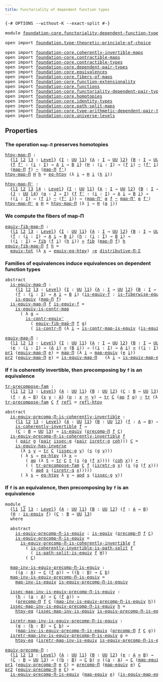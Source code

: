 ```yaml
---
title: Functoriality of dependent function types
---
```


<pre class="Agda"><a id="67" class="Symbol">{-#</a> <a id="71" class="Keyword">OPTIONS</a> <a id="79" class="Pragma">--without-K</a> <a id="91" class="Pragma">--exact-split</a> <a id="105" class="Symbol">#-}</a>

<a id="110" class="Keyword">module</a> <a id="117" href="foundation-core.functoriality-dependent-function-types.html" class="Module">foundation-core.functoriality-dependent-function-types</a> <a id="172" class="Keyword">where</a>

<a id="179" class="Keyword">open</a> <a id="184" class="Keyword">import</a> <a id="191" href="foundation.type-theoretic-principle-of-choice.html" class="Module">foundation.type-theoretic-principle-of-choice</a>

<a id="238" class="Keyword">open</a> <a id="243" class="Keyword">import</a> <a id="250" href="foundation-core.coherently-invertible-maps.html" class="Module">foundation-core.coherently-invertible-maps</a>
<a id="293" class="Keyword">open</a> <a id="298" class="Keyword">import</a> <a id="305" href="foundation-core.contractible-maps.html" class="Module">foundation-core.contractible-maps</a>
<a id="339" class="Keyword">open</a> <a id="344" class="Keyword">import</a> <a id="351" href="foundation-core.contractible-types.html" class="Module">foundation-core.contractible-types</a>
<a id="386" class="Keyword">open</a> <a id="391" class="Keyword">import</a> <a id="398" href="foundation-core.dependent-pair-types.html" class="Module">foundation-core.dependent-pair-types</a>
<a id="435" class="Keyword">open</a> <a id="440" class="Keyword">import</a> <a id="447" href="foundation-core.equivalences.html" class="Module">foundation-core.equivalences</a>
<a id="476" class="Keyword">open</a> <a id="481" class="Keyword">import</a> <a id="488" href="foundation-core.fibers-of-maps.html" class="Module">foundation-core.fibers-of-maps</a>
<a id="519" class="Keyword">open</a> <a id="524" class="Keyword">import</a> <a id="531" href="foundation-core.function-extensionality.html" class="Module">foundation-core.function-extensionality</a>
<a id="571" class="Keyword">open</a> <a id="576" class="Keyword">import</a> <a id="583" href="foundation-core.functions.html" class="Module">foundation-core.functions</a>
<a id="609" class="Keyword">open</a> <a id="614" class="Keyword">import</a> <a id="621" href="foundation-core.functoriality-dependent-pair-types.html" class="Module">foundation-core.functoriality-dependent-pair-types</a>
<a id="672" class="Keyword">open</a> <a id="677" class="Keyword">import</a> <a id="684" href="foundation-core.homotopies.html" class="Module">foundation-core.homotopies</a>
<a id="711" class="Keyword">open</a> <a id="716" class="Keyword">import</a> <a id="723" href="foundation-core.identity-types.html" class="Module">foundation-core.identity-types</a>
<a id="754" class="Keyword">open</a> <a id="759" class="Keyword">import</a> <a id="766" href="foundation-core.path-split-maps.html" class="Module">foundation-core.path-split-maps</a>
<a id="798" class="Keyword">open</a> <a id="803" class="Keyword">import</a> <a id="810" href="foundation-core.type-arithmetic-dependent-pair-types.html" class="Module">foundation-core.type-arithmetic-dependent-pair-types</a>
<a id="863" class="Keyword">open</a> <a id="868" class="Keyword">import</a> <a id="875" href="foundation-core.universe-levels.html" class="Module">foundation-core.universe-levels</a>
</pre>
## Properties

### The operation `map-Π` preserves homotopies

<pre class="Agda"><a id="htpy-map-Π"></a><a id="983" href="foundation-core.functoriality-dependent-function-types.html#983" class="Function">htpy-map-Π</a> <a id="994" class="Symbol">:</a>
  <a id="998" class="Symbol">{</a><a id="999" href="foundation-core.functoriality-dependent-function-types.html#999" class="Bound">l1</a> <a id="1002" href="foundation-core.functoriality-dependent-function-types.html#1002" class="Bound">l2</a> <a id="1005" href="foundation-core.functoriality-dependent-function-types.html#1005" class="Bound">l3</a> <a id="1008" class="Symbol">:</a> <a id="1010" href="Agda.Primitive.html#597" class="Postulate">Level</a><a id="1015" class="Symbol">}</a> <a id="1017" class="Symbol">{</a><a id="1018" href="foundation-core.functoriality-dependent-function-types.html#1018" class="Bound">I</a> <a id="1020" class="Symbol">:</a> <a id="1022" href="foundation-core.universe-levels.html#235" class="Primitive">UU</a> <a id="1025" href="foundation-core.functoriality-dependent-function-types.html#999" class="Bound">l1</a><a id="1027" class="Symbol">}</a> <a id="1029" class="Symbol">{</a><a id="1030" href="foundation-core.functoriality-dependent-function-types.html#1030" class="Bound">A</a> <a id="1032" class="Symbol">:</a> <a id="1034" href="foundation-core.functoriality-dependent-function-types.html#1018" class="Bound">I</a> <a id="1036" class="Symbol">→</a> <a id="1038" href="foundation-core.universe-levels.html#235" class="Primitive">UU</a> <a id="1041" href="foundation-core.functoriality-dependent-function-types.html#1002" class="Bound">l2</a><a id="1043" class="Symbol">}</a> <a id="1045" class="Symbol">{</a><a id="1046" href="foundation-core.functoriality-dependent-function-types.html#1046" class="Bound">B</a> <a id="1048" class="Symbol">:</a> <a id="1050" href="foundation-core.functoriality-dependent-function-types.html#1018" class="Bound">I</a> <a id="1052" class="Symbol">→</a> <a id="1054" href="foundation-core.universe-levels.html#235" class="Primitive">UU</a> <a id="1057" href="foundation-core.functoriality-dependent-function-types.html#1005" class="Bound">l3</a><a id="1059" class="Symbol">}</a>
  <a id="1063" class="Symbol">{</a><a id="1064" href="foundation-core.functoriality-dependent-function-types.html#1064" class="Bound">f</a> <a id="1066" href="foundation-core.functoriality-dependent-function-types.html#1066" class="Bound">f&#39;</a> <a id="1069" class="Symbol">:</a> <a id="1071" class="Symbol">(</a><a id="1072" href="foundation-core.functoriality-dependent-function-types.html#1072" class="Bound">i</a> <a id="1074" class="Symbol">:</a> <a id="1076" href="foundation-core.functoriality-dependent-function-types.html#1018" class="Bound">I</a><a id="1077" class="Symbol">)</a> <a id="1079" class="Symbol">→</a> <a id="1081" href="foundation-core.functoriality-dependent-function-types.html#1030" class="Bound">A</a> <a id="1083" href="foundation-core.functoriality-dependent-function-types.html#1072" class="Bound">i</a> <a id="1085" class="Symbol">→</a> <a id="1087" href="foundation-core.functoriality-dependent-function-types.html#1046" class="Bound">B</a> <a id="1089" href="foundation-core.functoriality-dependent-function-types.html#1072" class="Bound">i</a><a id="1090" class="Symbol">}</a> <a id="1092" class="Symbol">(</a><a id="1093" href="foundation-core.functoriality-dependent-function-types.html#1093" class="Bound">H</a> <a id="1095" class="Symbol">:</a> <a id="1097" class="Symbol">(</a><a id="1098" href="foundation-core.functoriality-dependent-function-types.html#1098" class="Bound">i</a> <a id="1100" class="Symbol">:</a> <a id="1102" href="foundation-core.functoriality-dependent-function-types.html#1018" class="Bound">I</a><a id="1103" class="Symbol">)</a> <a id="1105" class="Symbol">→</a> <a id="1107" class="Symbol">(</a><a id="1108" href="foundation-core.functoriality-dependent-function-types.html#1064" class="Bound">f</a> <a id="1110" href="foundation-core.functoriality-dependent-function-types.html#1098" class="Bound">i</a><a id="1111" class="Symbol">)</a> <a id="1113" href="foundation-core.homotopies.html#627" class="Function Operator">~</a> <a id="1115" class="Symbol">(</a><a id="1116" href="foundation-core.functoriality-dependent-function-types.html#1066" class="Bound">f&#39;</a> <a id="1119" href="foundation-core.functoriality-dependent-function-types.html#1098" class="Bound">i</a><a id="1120" class="Symbol">))</a> <a id="1123" class="Symbol">→</a>
  <a id="1127" class="Symbol">(</a><a id="1128" href="foundation-core.functions.html#1243" class="Function">map-Π</a> <a id="1134" href="foundation-core.functoriality-dependent-function-types.html#1064" class="Bound">f</a><a id="1135" class="Symbol">)</a> <a id="1137" href="foundation-core.homotopies.html#627" class="Function Operator">~</a> <a id="1139" class="Symbol">(</a><a id="1140" href="foundation-core.functions.html#1243" class="Function">map-Π</a> <a id="1146" href="foundation-core.functoriality-dependent-function-types.html#1066" class="Bound">f&#39;</a><a id="1148" class="Symbol">)</a>
<a id="1150" href="foundation-core.functoriality-dependent-function-types.html#983" class="Function">htpy-map-Π</a> <a id="1161" href="foundation-core.functoriality-dependent-function-types.html#1161" class="Bound">H</a> <a id="1163" href="foundation-core.functoriality-dependent-function-types.html#1163" class="Bound">h</a> <a id="1165" class="Symbol">=</a> <a id="1167" href="foundation-core.function-extensionality.html#1463" class="Function">eq-htpy</a> <a id="1175" class="Symbol">(λ</a> <a id="1178" href="foundation-core.functoriality-dependent-function-types.html#1178" class="Bound">i</a> <a id="1180" class="Symbol">→</a> <a id="1182" href="foundation-core.functoriality-dependent-function-types.html#1161" class="Bound">H</a> <a id="1184" href="foundation-core.functoriality-dependent-function-types.html#1178" class="Bound">i</a> <a id="1186" class="Symbol">(</a><a id="1187" href="foundation-core.functoriality-dependent-function-types.html#1163" class="Bound">h</a> <a id="1189" href="foundation-core.functoriality-dependent-function-types.html#1178" class="Bound">i</a><a id="1190" class="Symbol">))</a>

<a id="htpy-map-Π&#39;"></a><a id="1194" href="foundation-core.functoriality-dependent-function-types.html#1194" class="Function">htpy-map-Π&#39;</a> <a id="1206" class="Symbol">:</a>
  <a id="1210" class="Symbol">{</a><a id="1211" href="foundation-core.functoriality-dependent-function-types.html#1211" class="Bound">l1</a> <a id="1214" href="foundation-core.functoriality-dependent-function-types.html#1214" class="Bound">l2</a> <a id="1217" href="foundation-core.functoriality-dependent-function-types.html#1217" class="Bound">l3</a> <a id="1220" href="foundation-core.functoriality-dependent-function-types.html#1220" class="Bound">l4</a> <a id="1223" class="Symbol">:</a> <a id="1225" href="Agda.Primitive.html#597" class="Postulate">Level</a><a id="1230" class="Symbol">}</a> <a id="1232" class="Symbol">{</a><a id="1233" href="foundation-core.functoriality-dependent-function-types.html#1233" class="Bound">I</a> <a id="1235" class="Symbol">:</a> <a id="1237" href="foundation-core.universe-levels.html#235" class="Primitive">UU</a> <a id="1240" href="foundation-core.functoriality-dependent-function-types.html#1211" class="Bound">l1</a><a id="1242" class="Symbol">}</a> <a id="1244" class="Symbol">{</a><a id="1245" href="foundation-core.functoriality-dependent-function-types.html#1245" class="Bound">A</a> <a id="1247" class="Symbol">:</a> <a id="1249" href="foundation-core.functoriality-dependent-function-types.html#1233" class="Bound">I</a> <a id="1251" class="Symbol">→</a> <a id="1253" href="foundation-core.universe-levels.html#235" class="Primitive">UU</a> <a id="1256" href="foundation-core.functoriality-dependent-function-types.html#1214" class="Bound">l2</a><a id="1258" class="Symbol">}</a> <a id="1260" class="Symbol">{</a><a id="1261" href="foundation-core.functoriality-dependent-function-types.html#1261" class="Bound">B</a> <a id="1263" class="Symbol">:</a> <a id="1265" href="foundation-core.functoriality-dependent-function-types.html#1233" class="Bound">I</a> <a id="1267" class="Symbol">→</a> <a id="1269" href="foundation-core.universe-levels.html#235" class="Primitive">UU</a> <a id="1272" href="foundation-core.functoriality-dependent-function-types.html#1217" class="Bound">l3</a><a id="1274" class="Symbol">}</a>
  <a id="1278" class="Symbol">{</a><a id="1279" href="foundation-core.functoriality-dependent-function-types.html#1279" class="Bound">J</a> <a id="1281" class="Symbol">:</a> <a id="1283" href="foundation-core.universe-levels.html#235" class="Primitive">UU</a> <a id="1286" href="foundation-core.functoriality-dependent-function-types.html#1220" class="Bound">l4</a><a id="1288" class="Symbol">}</a> <a id="1290" class="Symbol">(</a><a id="1291" href="foundation-core.functoriality-dependent-function-types.html#1291" class="Bound">α</a> <a id="1293" class="Symbol">:</a> <a id="1295" href="foundation-core.functoriality-dependent-function-types.html#1279" class="Bound">J</a> <a id="1297" class="Symbol">→</a> <a id="1299" href="foundation-core.functoriality-dependent-function-types.html#1233" class="Bound">I</a><a id="1300" class="Symbol">)</a> <a id="1302" class="Symbol">{</a><a id="1303" href="foundation-core.functoriality-dependent-function-types.html#1303" class="Bound">f</a> <a id="1305" href="foundation-core.functoriality-dependent-function-types.html#1305" class="Bound">f&#39;</a> <a id="1308" class="Symbol">:</a> <a id="1310" class="Symbol">(</a><a id="1311" href="foundation-core.functoriality-dependent-function-types.html#1311" class="Bound">i</a> <a id="1313" class="Symbol">:</a> <a id="1315" href="foundation-core.functoriality-dependent-function-types.html#1233" class="Bound">I</a><a id="1316" class="Symbol">)</a> <a id="1318" class="Symbol">→</a> <a id="1320" href="foundation-core.functoriality-dependent-function-types.html#1245" class="Bound">A</a> <a id="1322" href="foundation-core.functoriality-dependent-function-types.html#1311" class="Bound">i</a> <a id="1324" class="Symbol">→</a> <a id="1326" href="foundation-core.functoriality-dependent-function-types.html#1261" class="Bound">B</a> <a id="1328" href="foundation-core.functoriality-dependent-function-types.html#1311" class="Bound">i</a><a id="1329" class="Symbol">}</a> <a id="1331" class="Symbol">→</a>
  <a id="1335" class="Symbol">((</a><a id="1337" href="foundation-core.functoriality-dependent-function-types.html#1337" class="Bound">i</a> <a id="1339" class="Symbol">:</a> <a id="1341" href="foundation-core.functoriality-dependent-function-types.html#1233" class="Bound">I</a><a id="1342" class="Symbol">)</a> <a id="1344" class="Symbol">→</a> <a id="1346" class="Symbol">(</a><a id="1347" href="foundation-core.functoriality-dependent-function-types.html#1303" class="Bound">f</a> <a id="1349" href="foundation-core.functoriality-dependent-function-types.html#1337" class="Bound">i</a><a id="1350" class="Symbol">)</a> <a id="1352" href="foundation-core.homotopies.html#627" class="Function Operator">~</a> <a id="1354" class="Symbol">(</a><a id="1355" href="foundation-core.functoriality-dependent-function-types.html#1305" class="Bound">f&#39;</a> <a id="1358" href="foundation-core.functoriality-dependent-function-types.html#1337" class="Bound">i</a><a id="1359" class="Symbol">))</a> <a id="1362" class="Symbol">→</a> <a id="1364" class="Symbol">(</a><a id="1365" href="foundation-core.functions.html#1407" class="Function">map-Π&#39;</a> <a id="1372" href="foundation-core.functoriality-dependent-function-types.html#1291" class="Bound">α</a> <a id="1374" href="foundation-core.functoriality-dependent-function-types.html#1303" class="Bound">f</a> <a id="1376" href="foundation-core.homotopies.html#627" class="Function Operator">~</a> <a id="1378" href="foundation-core.functions.html#1407" class="Function">map-Π&#39;</a> <a id="1385" href="foundation-core.functoriality-dependent-function-types.html#1291" class="Bound">α</a> <a id="1387" href="foundation-core.functoriality-dependent-function-types.html#1305" class="Bound">f&#39;</a><a id="1389" class="Symbol">)</a>
<a id="1391" href="foundation-core.functoriality-dependent-function-types.html#1194" class="Function">htpy-map-Π&#39;</a> <a id="1403" href="foundation-core.functoriality-dependent-function-types.html#1403" class="Bound">α</a> <a id="1405" href="foundation-core.functoriality-dependent-function-types.html#1405" class="Bound">H</a> <a id="1407" class="Symbol">=</a> <a id="1409" href="foundation-core.functoriality-dependent-function-types.html#983" class="Function">htpy-map-Π</a> <a id="1420" class="Symbol">(λ</a> <a id="1423" href="foundation-core.functoriality-dependent-function-types.html#1423" class="Bound">j</a> <a id="1425" class="Symbol">→</a> <a id="1427" href="foundation-core.functoriality-dependent-function-types.html#1405" class="Bound">H</a> <a id="1429" class="Symbol">(</a><a id="1430" href="foundation-core.functoriality-dependent-function-types.html#1403" class="Bound">α</a> <a id="1432" href="foundation-core.functoriality-dependent-function-types.html#1423" class="Bound">j</a><a id="1433" class="Symbol">))</a>
</pre>
### We compute the fibers of map-Π

<pre class="Agda"><a id="equiv-fib-map-Π"></a><a id="1485" href="foundation-core.functoriality-dependent-function-types.html#1485" class="Function">equiv-fib-map-Π</a> <a id="1501" class="Symbol">:</a>
  <a id="1505" class="Symbol">{</a><a id="1506" href="foundation-core.functoriality-dependent-function-types.html#1506" class="Bound">l1</a> <a id="1509" href="foundation-core.functoriality-dependent-function-types.html#1509" class="Bound">l2</a> <a id="1512" href="foundation-core.functoriality-dependent-function-types.html#1512" class="Bound">l3</a> <a id="1515" class="Symbol">:</a> <a id="1517" href="Agda.Primitive.html#597" class="Postulate">Level</a><a id="1522" class="Symbol">}</a> <a id="1524" class="Symbol">{</a><a id="1525" href="foundation-core.functoriality-dependent-function-types.html#1525" class="Bound">I</a> <a id="1527" class="Symbol">:</a> <a id="1529" href="foundation-core.universe-levels.html#235" class="Primitive">UU</a> <a id="1532" href="foundation-core.functoriality-dependent-function-types.html#1506" class="Bound">l1</a><a id="1534" class="Symbol">}</a> <a id="1536" class="Symbol">{</a><a id="1537" href="foundation-core.functoriality-dependent-function-types.html#1537" class="Bound">A</a> <a id="1539" class="Symbol">:</a> <a id="1541" href="foundation-core.functoriality-dependent-function-types.html#1525" class="Bound">I</a> <a id="1543" class="Symbol">→</a> <a id="1545" href="foundation-core.universe-levels.html#235" class="Primitive">UU</a> <a id="1548" href="foundation-core.functoriality-dependent-function-types.html#1509" class="Bound">l2</a><a id="1550" class="Symbol">}</a> <a id="1552" class="Symbol">{</a><a id="1553" href="foundation-core.functoriality-dependent-function-types.html#1553" class="Bound">B</a> <a id="1555" class="Symbol">:</a> <a id="1557" href="foundation-core.functoriality-dependent-function-types.html#1525" class="Bound">I</a> <a id="1559" class="Symbol">→</a> <a id="1561" href="foundation-core.universe-levels.html#235" class="Primitive">UU</a> <a id="1564" href="foundation-core.functoriality-dependent-function-types.html#1512" class="Bound">l3</a><a id="1566" class="Symbol">}</a>
  <a id="1570" class="Symbol">(</a><a id="1571" href="foundation-core.functoriality-dependent-function-types.html#1571" class="Bound">f</a> <a id="1573" class="Symbol">:</a> <a id="1575" class="Symbol">(</a><a id="1576" href="foundation-core.functoriality-dependent-function-types.html#1576" class="Bound">i</a> <a id="1578" class="Symbol">:</a> <a id="1580" href="foundation-core.functoriality-dependent-function-types.html#1525" class="Bound">I</a><a id="1581" class="Symbol">)</a> <a id="1583" class="Symbol">→</a> <a id="1585" href="foundation-core.functoriality-dependent-function-types.html#1537" class="Bound">A</a> <a id="1587" href="foundation-core.functoriality-dependent-function-types.html#1576" class="Bound">i</a> <a id="1589" class="Symbol">→</a> <a id="1591" href="foundation-core.functoriality-dependent-function-types.html#1553" class="Bound">B</a> <a id="1593" href="foundation-core.functoriality-dependent-function-types.html#1576" class="Bound">i</a><a id="1594" class="Symbol">)</a> <a id="1596" class="Symbol">(</a><a id="1597" href="foundation-core.functoriality-dependent-function-types.html#1597" class="Bound">h</a> <a id="1599" class="Symbol">:</a> <a id="1601" class="Symbol">(</a><a id="1602" href="foundation-core.functoriality-dependent-function-types.html#1602" class="Bound">i</a> <a id="1604" class="Symbol">:</a> <a id="1606" href="foundation-core.functoriality-dependent-function-types.html#1525" class="Bound">I</a><a id="1607" class="Symbol">)</a> <a id="1609" class="Symbol">→</a> <a id="1611" href="foundation-core.functoriality-dependent-function-types.html#1553" class="Bound">B</a> <a id="1613" href="foundation-core.functoriality-dependent-function-types.html#1602" class="Bound">i</a><a id="1614" class="Symbol">)</a> <a id="1616" class="Symbol">→</a>
  <a id="1620" class="Symbol">((</a><a id="1622" href="foundation-core.functoriality-dependent-function-types.html#1622" class="Bound">i</a> <a id="1624" class="Symbol">:</a> <a id="1626" href="foundation-core.functoriality-dependent-function-types.html#1525" class="Bound">I</a><a id="1627" class="Symbol">)</a> <a id="1629" class="Symbol">→</a> <a id="1631" href="foundation-core.fibers-of-maps.html#942" class="Function">fib</a> <a id="1635" class="Symbol">(</a><a id="1636" href="foundation-core.functoriality-dependent-function-types.html#1571" class="Bound">f</a> <a id="1638" href="foundation-core.functoriality-dependent-function-types.html#1622" class="Bound">i</a><a id="1639" class="Symbol">)</a> <a id="1641" class="Symbol">(</a><a id="1642" href="foundation-core.functoriality-dependent-function-types.html#1597" class="Bound">h</a> <a id="1644" href="foundation-core.functoriality-dependent-function-types.html#1622" class="Bound">i</a><a id="1645" class="Symbol">))</a> <a id="1648" href="foundation-core.equivalences.html#1621" class="Function Operator">≃</a> <a id="1650" href="foundation-core.fibers-of-maps.html#942" class="Function">fib</a> <a id="1654" class="Symbol">(</a><a id="1655" href="foundation-core.functions.html#1243" class="Function">map-Π</a> <a id="1661" href="foundation-core.functoriality-dependent-function-types.html#1571" class="Bound">f</a><a id="1662" class="Symbol">)</a> <a id="1664" href="foundation-core.functoriality-dependent-function-types.html#1597" class="Bound">h</a>
<a id="1666" href="foundation-core.functoriality-dependent-function-types.html#1485" class="Function">equiv-fib-map-Π</a> <a id="1682" href="foundation-core.functoriality-dependent-function-types.html#1682" class="Bound">f</a> <a id="1684" href="foundation-core.functoriality-dependent-function-types.html#1684" class="Bound">h</a> <a id="1686" class="Symbol">=</a>
  <a id="1690" href="foundation-core.functoriality-dependent-pair-types.html#6817" class="Function">equiv-tot</a> <a id="1700" class="Symbol">(λ</a> <a id="1703" href="foundation-core.functoriality-dependent-function-types.html#1703" class="Bound">x</a> <a id="1705" class="Symbol">→</a> <a id="1707" href="foundation-core.function-extensionality.html#2156" class="Function">equiv-eq-htpy</a><a id="1720" class="Symbol">)</a> <a id="1722" href="foundation-core.equivalences.html#7869" class="Function Operator">∘e</a> <a id="1725" href="foundation.type-theoretic-principle-of-choice.html#4367" class="Function">distributive-Π-Σ</a>
</pre>
### Families of equivalences induce equivalences on dependent function types

<pre class="Agda"><a id="1833" class="Keyword">abstract</a>
  <a id="is-equiv-map-Π"></a><a id="1844" href="foundation-core.functoriality-dependent-function-types.html#1844" class="Function">is-equiv-map-Π</a> <a id="1859" class="Symbol">:</a>
    <a id="1865" class="Symbol">{</a><a id="1866" href="foundation-core.functoriality-dependent-function-types.html#1866" class="Bound">l1</a> <a id="1869" href="foundation-core.functoriality-dependent-function-types.html#1869" class="Bound">l2</a> <a id="1872" href="foundation-core.functoriality-dependent-function-types.html#1872" class="Bound">l3</a> <a id="1875" class="Symbol">:</a> <a id="1877" href="Agda.Primitive.html#597" class="Postulate">Level</a><a id="1882" class="Symbol">}</a> <a id="1884" class="Symbol">{</a><a id="1885" href="foundation-core.functoriality-dependent-function-types.html#1885" class="Bound">I</a> <a id="1887" class="Symbol">:</a> <a id="1889" href="foundation-core.universe-levels.html#235" class="Primitive">UU</a> <a id="1892" href="foundation-core.functoriality-dependent-function-types.html#1866" class="Bound">l1</a><a id="1894" class="Symbol">}</a> <a id="1896" class="Symbol">{</a><a id="1897" href="foundation-core.functoriality-dependent-function-types.html#1897" class="Bound">A</a> <a id="1899" class="Symbol">:</a> <a id="1901" href="foundation-core.functoriality-dependent-function-types.html#1885" class="Bound">I</a> <a id="1903" class="Symbol">→</a> <a id="1905" href="foundation-core.universe-levels.html#235" class="Primitive">UU</a> <a id="1908" href="foundation-core.functoriality-dependent-function-types.html#1869" class="Bound">l2</a><a id="1910" class="Symbol">}</a> <a id="1912" class="Symbol">{</a><a id="1913" href="foundation-core.functoriality-dependent-function-types.html#1913" class="Bound">B</a> <a id="1915" class="Symbol">:</a> <a id="1917" href="foundation-core.functoriality-dependent-function-types.html#1885" class="Bound">I</a> <a id="1919" class="Symbol">→</a> <a id="1921" href="foundation-core.universe-levels.html#235" class="Primitive">UU</a> <a id="1924" href="foundation-core.functoriality-dependent-function-types.html#1872" class="Bound">l3</a><a id="1926" class="Symbol">}</a>
    <a id="1932" class="Symbol">(</a><a id="1933" href="foundation-core.functoriality-dependent-function-types.html#1933" class="Bound">f</a> <a id="1935" class="Symbol">:</a> <a id="1937" class="Symbol">(</a><a id="1938" href="foundation-core.functoriality-dependent-function-types.html#1938" class="Bound">i</a> <a id="1940" class="Symbol">:</a> <a id="1942" href="foundation-core.functoriality-dependent-function-types.html#1885" class="Bound">I</a><a id="1943" class="Symbol">)</a> <a id="1945" class="Symbol">→</a> <a id="1947" href="foundation-core.functoriality-dependent-function-types.html#1897" class="Bound">A</a> <a id="1949" href="foundation-core.functoriality-dependent-function-types.html#1938" class="Bound">i</a> <a id="1951" class="Symbol">→</a> <a id="1953" href="foundation-core.functoriality-dependent-function-types.html#1913" class="Bound">B</a> <a id="1955" href="foundation-core.functoriality-dependent-function-types.html#1938" class="Bound">i</a><a id="1956" class="Symbol">)</a> <a id="1958" class="Symbol">(</a><a id="1959" href="foundation-core.functoriality-dependent-function-types.html#1959" class="Bound">is-equiv-f</a> <a id="1970" class="Symbol">:</a> <a id="1972" href="foundation-core.equivalences.html#2095" class="Function">is-fiberwise-equiv</a> <a id="1991" href="foundation-core.functoriality-dependent-function-types.html#1933" class="Bound">f</a><a id="1992" class="Symbol">)</a> <a id="1994" class="Symbol">→</a>
    <a id="2000" href="foundation-core.equivalences.html#1556" class="Function">is-equiv</a> <a id="2009" class="Symbol">(</a><a id="2010" href="foundation-core.functions.html#1243" class="Function">map-Π</a> <a id="2016" href="foundation-core.functoriality-dependent-function-types.html#1933" class="Bound">f</a><a id="2017" class="Symbol">)</a>
  <a id="2021" href="foundation-core.functoriality-dependent-function-types.html#1844" class="Function">is-equiv-map-Π</a> <a id="2036" href="foundation-core.functoriality-dependent-function-types.html#2036" class="Bound">f</a> <a id="2038" href="foundation-core.functoriality-dependent-function-types.html#2038" class="Bound">is-equiv-f</a> <a id="2049" class="Symbol">=</a>
    <a id="2055" href="foundation-core.contractible-maps.html#2380" class="Function">is-equiv-is-contr-map</a>
      <a id="2083" class="Symbol">(</a> <a id="2085" class="Symbol">λ</a> <a id="2087" href="foundation-core.functoriality-dependent-function-types.html#2087" class="Bound">g</a> <a id="2089" class="Symbol">→</a>
        <a id="2099" href="foundation-core.contractible-types.html#3813" class="Function">is-contr-equiv&#39;</a> <a id="2115" class="Symbol">_</a>
          <a id="2127" class="Symbol">(</a> <a id="2129" href="foundation-core.functoriality-dependent-function-types.html#1485" class="Function">equiv-fib-map-Π</a> <a id="2145" href="foundation-core.functoriality-dependent-function-types.html#2036" class="Bound">f</a> <a id="2147" href="foundation-core.functoriality-dependent-function-types.html#2087" class="Bound">g</a><a id="2148" class="Symbol">)</a>
          <a id="2160" class="Symbol">(</a> <a id="2162" href="foundation-core.contractible-types.html#6898" class="Function">is-contr-Π</a> <a id="2173" class="Symbol">(λ</a> <a id="2176" href="foundation-core.functoriality-dependent-function-types.html#2176" class="Bound">i</a> <a id="2178" class="Symbol">→</a> <a id="2180" href="foundation-core.contractible-maps.html#3861" class="Function">is-contr-map-is-equiv</a> <a id="2202" class="Symbol">(</a><a id="2203" href="foundation-core.functoriality-dependent-function-types.html#2038" class="Bound">is-equiv-f</a> <a id="2214" href="foundation-core.functoriality-dependent-function-types.html#2176" class="Bound">i</a><a id="2215" class="Symbol">)</a> <a id="2217" class="Symbol">(</a><a id="2218" href="foundation-core.functoriality-dependent-function-types.html#2087" class="Bound">g</a> <a id="2220" href="foundation-core.functoriality-dependent-function-types.html#2176" class="Bound">i</a><a id="2221" class="Symbol">))))</a>

<a id="equiv-map-Π"></a><a id="2227" href="foundation-core.functoriality-dependent-function-types.html#2227" class="Function">equiv-map-Π</a> <a id="2239" class="Symbol">:</a>
  <a id="2243" class="Symbol">{</a><a id="2244" href="foundation-core.functoriality-dependent-function-types.html#2244" class="Bound">l1</a> <a id="2247" href="foundation-core.functoriality-dependent-function-types.html#2247" class="Bound">l2</a> <a id="2250" href="foundation-core.functoriality-dependent-function-types.html#2250" class="Bound">l3</a> <a id="2253" class="Symbol">:</a> <a id="2255" href="Agda.Primitive.html#597" class="Postulate">Level</a><a id="2260" class="Symbol">}</a> <a id="2262" class="Symbol">{</a><a id="2263" href="foundation-core.functoriality-dependent-function-types.html#2263" class="Bound">I</a> <a id="2265" class="Symbol">:</a> <a id="2267" href="foundation-core.universe-levels.html#235" class="Primitive">UU</a> <a id="2270" href="foundation-core.functoriality-dependent-function-types.html#2244" class="Bound">l1</a><a id="2272" class="Symbol">}</a> <a id="2274" class="Symbol">{</a><a id="2275" href="foundation-core.functoriality-dependent-function-types.html#2275" class="Bound">A</a> <a id="2277" class="Symbol">:</a> <a id="2279" href="foundation-core.functoriality-dependent-function-types.html#2263" class="Bound">I</a> <a id="2281" class="Symbol">→</a> <a id="2283" href="foundation-core.universe-levels.html#235" class="Primitive">UU</a> <a id="2286" href="foundation-core.functoriality-dependent-function-types.html#2247" class="Bound">l2</a><a id="2288" class="Symbol">}</a> <a id="2290" class="Symbol">{</a><a id="2291" href="foundation-core.functoriality-dependent-function-types.html#2291" class="Bound">B</a> <a id="2293" class="Symbol">:</a> <a id="2295" href="foundation-core.functoriality-dependent-function-types.html#2263" class="Bound">I</a> <a id="2297" class="Symbol">→</a> <a id="2299" href="foundation-core.universe-levels.html#235" class="Primitive">UU</a> <a id="2302" href="foundation-core.functoriality-dependent-function-types.html#2250" class="Bound">l3</a><a id="2304" class="Symbol">}</a>
  <a id="2308" class="Symbol">(</a><a id="2309" href="foundation-core.functoriality-dependent-function-types.html#2309" class="Bound">e</a> <a id="2311" class="Symbol">:</a> <a id="2313" class="Symbol">(</a><a id="2314" href="foundation-core.functoriality-dependent-function-types.html#2314" class="Bound">i</a> <a id="2316" class="Symbol">:</a> <a id="2318" href="foundation-core.functoriality-dependent-function-types.html#2263" class="Bound">I</a><a id="2319" class="Symbol">)</a> <a id="2321" class="Symbol">→</a> <a id="2323" class="Symbol">(</a><a id="2324" href="foundation-core.functoriality-dependent-function-types.html#2275" class="Bound">A</a> <a id="2326" href="foundation-core.functoriality-dependent-function-types.html#2314" class="Bound">i</a><a id="2327" class="Symbol">)</a> <a id="2329" href="foundation-core.equivalences.html#1621" class="Function Operator">≃</a> <a id="2331" class="Symbol">(</a><a id="2332" href="foundation-core.functoriality-dependent-function-types.html#2291" class="Bound">B</a> <a id="2334" href="foundation-core.functoriality-dependent-function-types.html#2314" class="Bound">i</a><a id="2335" class="Symbol">))</a> <a id="2338" class="Symbol">→</a> <a id="2340" class="Symbol">((</a><a id="2342" href="foundation-core.functoriality-dependent-function-types.html#2342" class="Bound">i</a> <a id="2344" class="Symbol">:</a> <a id="2346" href="foundation-core.functoriality-dependent-function-types.html#2263" class="Bound">I</a><a id="2347" class="Symbol">)</a> <a id="2349" class="Symbol">→</a> <a id="2351" href="foundation-core.functoriality-dependent-function-types.html#2275" class="Bound">A</a> <a id="2353" href="foundation-core.functoriality-dependent-function-types.html#2342" class="Bound">i</a><a id="2354" class="Symbol">)</a> <a id="2356" href="foundation-core.equivalences.html#1621" class="Function Operator">≃</a> <a id="2358" class="Symbol">((</a><a id="2360" href="foundation-core.functoriality-dependent-function-types.html#2360" class="Bound">i</a> <a id="2362" class="Symbol">:</a> <a id="2364" href="foundation-core.functoriality-dependent-function-types.html#2263" class="Bound">I</a><a id="2365" class="Symbol">)</a> <a id="2367" class="Symbol">→</a> <a id="2369" href="foundation-core.functoriality-dependent-function-types.html#2291" class="Bound">B</a> <a id="2371" href="foundation-core.functoriality-dependent-function-types.html#2360" class="Bound">i</a><a id="2372" class="Symbol">)</a>
<a id="2374" href="foundation-core.dependent-pair-types.html#605" class="Field">pr1</a> <a id="2378" class="Symbol">(</a><a id="2379" href="foundation-core.functoriality-dependent-function-types.html#2227" class="Function">equiv-map-Π</a> <a id="2391" href="foundation-core.functoriality-dependent-function-types.html#2391" class="Bound">e</a><a id="2392" class="Symbol">)</a> <a id="2394" class="Symbol">=</a> <a id="2396" href="foundation-core.functions.html#1243" class="Function">map-Π</a> <a id="2402" class="Symbol">(λ</a> <a id="2405" href="foundation-core.functoriality-dependent-function-types.html#2405" class="Bound">i</a> <a id="2407" class="Symbol">→</a> <a id="2409" href="foundation-core.equivalences.html#1821" class="Function">map-equiv</a> <a id="2419" class="Symbol">(</a><a id="2420" href="foundation-core.functoriality-dependent-function-types.html#2391" class="Bound">e</a> <a id="2422" href="foundation-core.functoriality-dependent-function-types.html#2405" class="Bound">i</a><a id="2423" class="Symbol">))</a>
<a id="2426" href="foundation-core.dependent-pair-types.html#617" class="Field">pr2</a> <a id="2430" class="Symbol">(</a><a id="2431" href="foundation-core.functoriality-dependent-function-types.html#2227" class="Function">equiv-map-Π</a> <a id="2443" href="foundation-core.functoriality-dependent-function-types.html#2443" class="Bound">e</a><a id="2444" class="Symbol">)</a> <a id="2446" class="Symbol">=</a> <a id="2448" href="foundation-core.functoriality-dependent-function-types.html#1844" class="Function">is-equiv-map-Π</a> <a id="2463" class="Symbol">_</a> <a id="2465" class="Symbol">(λ</a> <a id="2468" href="foundation-core.functoriality-dependent-function-types.html#2468" class="Bound">i</a> <a id="2470" class="Symbol">→</a> <a id="2472" href="foundation-core.equivalences.html#1876" class="Function">is-equiv-map-equiv</a> <a id="2491" class="Symbol">(</a><a id="2492" href="foundation-core.functoriality-dependent-function-types.html#2443" class="Bound">e</a> <a id="2494" href="foundation-core.functoriality-dependent-function-types.html#2468" class="Bound">i</a><a id="2495" class="Symbol">))</a>
</pre>
### If `f` is coherently invertible, then precomposing by `f` is an equivalence

<pre class="Agda"><a id="tr-precompose-fam"></a><a id="2592" href="foundation-core.functoriality-dependent-function-types.html#2592" class="Function">tr-precompose-fam</a> <a id="2610" class="Symbol">:</a>
  <a id="2614" class="Symbol">{</a><a id="2615" href="foundation-core.functoriality-dependent-function-types.html#2615" class="Bound">l1</a> <a id="2618" href="foundation-core.functoriality-dependent-function-types.html#2618" class="Bound">l2</a> <a id="2621" href="foundation-core.functoriality-dependent-function-types.html#2621" class="Bound">l3</a> <a id="2624" class="Symbol">:</a> <a id="2626" href="Agda.Primitive.html#597" class="Postulate">Level</a><a id="2631" class="Symbol">}</a> <a id="2633" class="Symbol">{</a><a id="2634" href="foundation-core.functoriality-dependent-function-types.html#2634" class="Bound">A</a> <a id="2636" class="Symbol">:</a> <a id="2638" href="foundation-core.universe-levels.html#235" class="Primitive">UU</a> <a id="2641" href="foundation-core.functoriality-dependent-function-types.html#2615" class="Bound">l1</a><a id="2643" class="Symbol">}</a> <a id="2645" class="Symbol">{</a><a id="2646" href="foundation-core.functoriality-dependent-function-types.html#2646" class="Bound">B</a> <a id="2648" class="Symbol">:</a> <a id="2650" href="foundation-core.universe-levels.html#235" class="Primitive">UU</a> <a id="2653" href="foundation-core.functoriality-dependent-function-types.html#2618" class="Bound">l2</a><a id="2655" class="Symbol">}</a> <a id="2657" class="Symbol">(</a><a id="2658" href="foundation-core.functoriality-dependent-function-types.html#2658" class="Bound">C</a> <a id="2660" class="Symbol">:</a> <a id="2662" href="foundation-core.functoriality-dependent-function-types.html#2646" class="Bound">B</a> <a id="2664" class="Symbol">→</a> <a id="2666" href="foundation-core.universe-levels.html#235" class="Primitive">UU</a> <a id="2669" href="foundation-core.functoriality-dependent-function-types.html#2621" class="Bound">l3</a><a id="2671" class="Symbol">)</a>
  <a id="2675" class="Symbol">(</a><a id="2676" href="foundation-core.functoriality-dependent-function-types.html#2676" class="Bound">f</a> <a id="2678" class="Symbol">:</a> <a id="2680" href="foundation-core.functoriality-dependent-function-types.html#2634" class="Bound">A</a> <a id="2682" class="Symbol">→</a> <a id="2684" href="foundation-core.functoriality-dependent-function-types.html#2646" class="Bound">B</a><a id="2685" class="Symbol">)</a> <a id="2687" class="Symbol">{</a><a id="2688" href="foundation-core.functoriality-dependent-function-types.html#2688" class="Bound">x</a> <a id="2690" href="foundation-core.functoriality-dependent-function-types.html#2690" class="Bound">y</a> <a id="2692" class="Symbol">:</a> <a id="2694" href="foundation-core.functoriality-dependent-function-types.html#2634" class="Bound">A</a><a id="2695" class="Symbol">}</a> <a id="2697" class="Symbol">(</a><a id="2698" href="foundation-core.functoriality-dependent-function-types.html#2698" class="Bound">p</a> <a id="2700" class="Symbol">:</a> <a id="2702" href="foundation-core.functoriality-dependent-function-types.html#2688" class="Bound">x</a> <a id="2704" href="foundation-core.identity-types.html#1865" class="Function Operator">＝</a> <a id="2706" href="foundation-core.functoriality-dependent-function-types.html#2690" class="Bound">y</a><a id="2707" class="Symbol">)</a> <a id="2709" class="Symbol">→</a> <a id="2711" href="foundation-core.identity-types.html#5702" class="Function">tr</a> <a id="2714" href="foundation-core.functoriality-dependent-function-types.html#2658" class="Bound">C</a> <a id="2716" class="Symbol">(</a><a id="2717" href="foundation-core.identity-types.html#4003" class="Function">ap</a> <a id="2720" href="foundation-core.functoriality-dependent-function-types.html#2676" class="Bound">f</a> <a id="2722" href="foundation-core.functoriality-dependent-function-types.html#2698" class="Bound">p</a><a id="2723" class="Symbol">)</a> <a id="2725" href="foundation-core.homotopies.html#627" class="Function Operator">~</a> <a id="2727" href="foundation-core.identity-types.html#5702" class="Function">tr</a> <a id="2730" class="Symbol">(λ</a> <a id="2733" href="foundation-core.functoriality-dependent-function-types.html#2733" class="Bound">x</a> <a id="2735" class="Symbol">→</a> <a id="2737" href="foundation-core.functoriality-dependent-function-types.html#2658" class="Bound">C</a> <a id="2739" class="Symbol">(</a><a id="2740" href="foundation-core.functoriality-dependent-function-types.html#2676" class="Bound">f</a> <a id="2742" href="foundation-core.functoriality-dependent-function-types.html#2733" class="Bound">x</a><a id="2743" class="Symbol">))</a> <a id="2746" href="foundation-core.functoriality-dependent-function-types.html#2698" class="Bound">p</a>
<a id="2748" href="foundation-core.functoriality-dependent-function-types.html#2592" class="Function">tr-precompose-fam</a> <a id="2766" href="foundation-core.functoriality-dependent-function-types.html#2766" class="Bound">C</a> <a id="2768" href="foundation-core.functoriality-dependent-function-types.html#2768" class="Bound">f</a> <a id="2770" href="foundation-core.identity-types.html#1820" class="InductiveConstructor">refl</a> <a id="2775" class="Symbol">=</a> <a id="2777" href="foundation-core.homotopies.html#741" class="Function">refl-htpy</a>

<a id="2788" class="Keyword">abstract</a>
  <a id="is-equiv-precomp-Π-is-coherently-invertible"></a><a id="2799" href="foundation-core.functoriality-dependent-function-types.html#2799" class="Function">is-equiv-precomp-Π-is-coherently-invertible</a> <a id="2843" class="Symbol">:</a>
    <a id="2849" class="Symbol">{</a><a id="2850" href="foundation-core.functoriality-dependent-function-types.html#2850" class="Bound">l1</a> <a id="2853" href="foundation-core.functoriality-dependent-function-types.html#2853" class="Bound">l2</a> <a id="2856" href="foundation-core.functoriality-dependent-function-types.html#2856" class="Bound">l3</a> <a id="2859" class="Symbol">:</a> <a id="2861" href="Agda.Primitive.html#597" class="Postulate">Level</a><a id="2866" class="Symbol">}</a> <a id="2868" class="Symbol">{</a><a id="2869" href="foundation-core.functoriality-dependent-function-types.html#2869" class="Bound">A</a> <a id="2871" class="Symbol">:</a> <a id="2873" href="foundation-core.universe-levels.html#235" class="Primitive">UU</a> <a id="2876" href="foundation-core.functoriality-dependent-function-types.html#2850" class="Bound">l1</a><a id="2878" class="Symbol">}</a> <a id="2880" class="Symbol">{</a><a id="2881" href="foundation-core.functoriality-dependent-function-types.html#2881" class="Bound">B</a> <a id="2883" class="Symbol">:</a> <a id="2885" href="foundation-core.universe-levels.html#235" class="Primitive">UU</a> <a id="2888" href="foundation-core.functoriality-dependent-function-types.html#2853" class="Bound">l2</a><a id="2890" class="Symbol">}</a> <a id="2892" class="Symbol">(</a><a id="2893" href="foundation-core.functoriality-dependent-function-types.html#2893" class="Bound">f</a> <a id="2895" class="Symbol">:</a> <a id="2897" href="foundation-core.functoriality-dependent-function-types.html#2869" class="Bound">A</a> <a id="2899" class="Symbol">→</a> <a id="2901" href="foundation-core.functoriality-dependent-function-types.html#2881" class="Bound">B</a><a id="2902" class="Symbol">)</a> <a id="2904" class="Symbol">→</a>
    <a id="2910" href="foundation-core.coherently-invertible-maps.html#1480" class="Function">is-coherently-invertible</a> <a id="2935" href="foundation-core.functoriality-dependent-function-types.html#2893" class="Bound">f</a> <a id="2937" class="Symbol">→</a>
    <a id="2943" class="Symbol">(</a><a id="2944" href="foundation-core.functoriality-dependent-function-types.html#2944" class="Bound">C</a> <a id="2946" class="Symbol">:</a> <a id="2948" href="foundation-core.functoriality-dependent-function-types.html#2881" class="Bound">B</a> <a id="2950" class="Symbol">→</a> <a id="2952" href="foundation-core.universe-levels.html#235" class="Primitive">UU</a> <a id="2955" href="foundation-core.functoriality-dependent-function-types.html#2856" class="Bound">l3</a><a id="2957" class="Symbol">)</a> <a id="2959" class="Symbol">→</a> <a id="2961" href="foundation-core.equivalences.html#1556" class="Function">is-equiv</a> <a id="2970" class="Symbol">(</a><a id="2971" href="foundation-core.functions.html#782" class="Function">precomp-Π</a> <a id="2981" href="foundation-core.functoriality-dependent-function-types.html#2893" class="Bound">f</a> <a id="2983" href="foundation-core.functoriality-dependent-function-types.html#2944" class="Bound">C</a><a id="2984" class="Symbol">)</a>
  <a id="2988" href="foundation-core.functoriality-dependent-function-types.html#2799" class="Function">is-equiv-precomp-Π-is-coherently-invertible</a> <a id="3032" href="foundation-core.functoriality-dependent-function-types.html#3032" class="Bound">f</a>
    <a id="3038" class="Symbol">(</a> <a id="3040" href="foundation-core.dependent-pair-types.html#588" class="InductiveConstructor">pair</a> <a id="3045" href="foundation-core.functoriality-dependent-function-types.html#3045" class="Bound">g</a> <a id="3047" class="Symbol">(</a><a id="3048" href="foundation-core.dependent-pair-types.html#588" class="InductiveConstructor">pair</a> <a id="3053" href="foundation-core.functoriality-dependent-function-types.html#3053" class="Bound">issec-g</a> <a id="3061" class="Symbol">(</a><a id="3062" href="foundation-core.dependent-pair-types.html#588" class="InductiveConstructor">pair</a> <a id="3067" href="foundation-core.functoriality-dependent-function-types.html#3067" class="Bound">isretr-g</a> <a id="3076" href="foundation-core.functoriality-dependent-function-types.html#3076" class="Bound">coh</a><a id="3079" class="Symbol">)))</a> <a id="3083" href="foundation-core.functoriality-dependent-function-types.html#3083" class="Bound">C</a> <a id="3085" class="Symbol">=</a> 
    <a id="3092" href="foundation-core.equivalences.html#3013" class="Function">is-equiv-has-inverse</a>
      <a id="3119" class="Symbol">(λ</a> <a id="3122" href="foundation-core.functoriality-dependent-function-types.html#3122" class="Bound">s</a> <a id="3124" href="foundation-core.functoriality-dependent-function-types.html#3124" class="Bound">y</a> <a id="3126" class="Symbol">→</a> <a id="3128" href="foundation-core.identity-types.html#5702" class="Function">tr</a> <a id="3131" href="foundation-core.functoriality-dependent-function-types.html#3083" class="Bound">C</a> <a id="3133" class="Symbol">(</a><a id="3134" href="foundation-core.functoriality-dependent-function-types.html#3053" class="Bound">issec-g</a> <a id="3142" href="foundation-core.functoriality-dependent-function-types.html#3124" class="Bound">y</a><a id="3143" class="Symbol">)</a> <a id="3145" class="Symbol">(</a><a id="3146" href="foundation-core.functoriality-dependent-function-types.html#3122" class="Bound">s</a> <a id="3148" class="Symbol">(</a><a id="3149" href="foundation-core.functoriality-dependent-function-types.html#3045" class="Bound">g</a> <a id="3151" href="foundation-core.functoriality-dependent-function-types.html#3124" class="Bound">y</a><a id="3152" class="Symbol">)))</a>
      <a id="3162" class="Symbol">(</a> <a id="3164" class="Symbol">λ</a> <a id="3166" href="foundation-core.functoriality-dependent-function-types.html#3166" class="Bound">s</a> <a id="3168" class="Symbol">→</a> <a id="3170" href="foundation-core.function-extensionality.html#1463" class="Function">eq-htpy</a> <a id="3178" class="Symbol">(λ</a> <a id="3181" href="foundation-core.functoriality-dependent-function-types.html#3181" class="Bound">x</a> <a id="3183" class="Symbol">→</a> 
        <a id="3194" class="Symbol">(</a> <a id="3196" href="foundation-core.identity-types.html#4003" class="Function">ap</a> <a id="3199" class="Symbol">(λ</a> <a id="3202" href="foundation-core.functoriality-dependent-function-types.html#3202" class="Bound">t</a> <a id="3204" class="Symbol">→</a> <a id="3206" href="foundation-core.identity-types.html#5702" class="Function">tr</a> <a id="3209" href="foundation-core.functoriality-dependent-function-types.html#3083" class="Bound">C</a> <a id="3211" href="foundation-core.functoriality-dependent-function-types.html#3202" class="Bound">t</a> <a id="3213" class="Symbol">(</a><a id="3214" href="foundation-core.functoriality-dependent-function-types.html#3166" class="Bound">s</a> <a id="3216" class="Symbol">(</a><a id="3217" href="foundation-core.functoriality-dependent-function-types.html#3045" class="Bound">g</a> <a id="3219" class="Symbol">(</a><a id="3220" href="foundation-core.functoriality-dependent-function-types.html#3032" class="Bound">f</a> <a id="3222" href="foundation-core.functoriality-dependent-function-types.html#3181" class="Bound">x</a><a id="3223" class="Symbol">))))</a> <a id="3228" class="Symbol">(</a><a id="3229" href="foundation-core.functoriality-dependent-function-types.html#3076" class="Bound">coh</a> <a id="3233" href="foundation-core.functoriality-dependent-function-types.html#3181" class="Bound">x</a><a id="3234" class="Symbol">))</a> <a id="3237" href="foundation-core.identity-types.html#2425" class="Function Operator">∙</a>
        <a id="3247" class="Symbol">(</a> <a id="3249" class="Symbol">(</a> <a id="3251" href="foundation-core.functoriality-dependent-function-types.html#2592" class="Function">tr-precompose-fam</a> <a id="3269" href="foundation-core.functoriality-dependent-function-types.html#3083" class="Bound">C</a> <a id="3271" href="foundation-core.functoriality-dependent-function-types.html#3032" class="Bound">f</a> <a id="3273" class="Symbol">(</a><a id="3274" href="foundation-core.functoriality-dependent-function-types.html#3067" class="Bound">isretr-g</a> <a id="3283" href="foundation-core.functoriality-dependent-function-types.html#3181" class="Bound">x</a><a id="3284" class="Symbol">)</a> <a id="3286" class="Symbol">(</a><a id="3287" href="foundation-core.functoriality-dependent-function-types.html#3166" class="Bound">s</a> <a id="3289" class="Symbol">(</a><a id="3290" href="foundation-core.functoriality-dependent-function-types.html#3045" class="Bound">g</a> <a id="3292" class="Symbol">(</a><a id="3293" href="foundation-core.functoriality-dependent-function-types.html#3032" class="Bound">f</a> <a id="3295" href="foundation-core.functoriality-dependent-function-types.html#3181" class="Bound">x</a><a id="3296" class="Symbol">))))</a> <a id="3301" href="foundation-core.identity-types.html#2425" class="Function Operator">∙</a>
          <a id="3313" class="Symbol">(</a> <a id="3315" href="foundation-core.identity-types.html#9255" class="Function">apd</a> <a id="3319" href="foundation-core.functoriality-dependent-function-types.html#3166" class="Bound">s</a> <a id="3321" class="Symbol">(</a><a id="3322" href="foundation-core.functoriality-dependent-function-types.html#3067" class="Bound">isretr-g</a> <a id="3331" href="foundation-core.functoriality-dependent-function-types.html#3181" class="Bound">x</a><a id="3332" class="Symbol">)))))</a>
      <a id="3344" class="Symbol">(</a> <a id="3346" class="Symbol">λ</a> <a id="3348" href="foundation-core.functoriality-dependent-function-types.html#3348" class="Bound">s</a> <a id="3350" class="Symbol">→</a> <a id="3352" href="foundation-core.function-extensionality.html#1463" class="Function">eq-htpy</a> <a id="3360" class="Symbol">λ</a> <a id="3362" href="foundation-core.functoriality-dependent-function-types.html#3362" class="Bound">y</a> <a id="3364" class="Symbol">→</a> <a id="3366" href="foundation-core.identity-types.html#9255" class="Function">apd</a> <a id="3370" href="foundation-core.functoriality-dependent-function-types.html#3348" class="Bound">s</a> <a id="3372" class="Symbol">(</a><a id="3373" href="foundation-core.functoriality-dependent-function-types.html#3053" class="Bound">issec-g</a> <a id="3381" href="foundation-core.functoriality-dependent-function-types.html#3362" class="Bound">y</a><a id="3382" class="Symbol">))</a>
</pre>
### If `f` is an equivalence, then precomposing by `f` is an equivalence

<pre class="Agda"><a id="3472" class="Keyword">module</a> <a id="3479" href="foundation-core.functoriality-dependent-function-types.html#3479" class="Module">_</a>
  <a id="3483" class="Symbol">{</a><a id="3484" href="foundation-core.functoriality-dependent-function-types.html#3484" class="Bound">l1</a> <a id="3487" href="foundation-core.functoriality-dependent-function-types.html#3487" class="Bound">l2</a> <a id="3490" href="foundation-core.functoriality-dependent-function-types.html#3490" class="Bound">l3</a> <a id="3493" class="Symbol">:</a> <a id="3495" href="Agda.Primitive.html#597" class="Postulate">Level</a><a id="3500" class="Symbol">}</a> <a id="3502" class="Symbol">{</a><a id="3503" href="foundation-core.functoriality-dependent-function-types.html#3503" class="Bound">A</a> <a id="3505" class="Symbol">:</a> <a id="3507" href="foundation-core.universe-levels.html#235" class="Primitive">UU</a> <a id="3510" href="foundation-core.functoriality-dependent-function-types.html#3484" class="Bound">l1</a><a id="3512" class="Symbol">}</a> <a id="3514" class="Symbol">{</a><a id="3515" href="foundation-core.functoriality-dependent-function-types.html#3515" class="Bound">B</a> <a id="3517" class="Symbol">:</a> <a id="3519" href="foundation-core.universe-levels.html#235" class="Primitive">UU</a> <a id="3522" href="foundation-core.functoriality-dependent-function-types.html#3487" class="Bound">l2</a><a id="3524" class="Symbol">}</a> <a id="3526" class="Symbol">(</a><a id="3527" href="foundation-core.functoriality-dependent-function-types.html#3527" class="Bound">f</a> <a id="3529" class="Symbol">:</a> <a id="3531" href="foundation-core.functoriality-dependent-function-types.html#3503" class="Bound">A</a> <a id="3533" class="Symbol">→</a> <a id="3535" href="foundation-core.functoriality-dependent-function-types.html#3515" class="Bound">B</a><a id="3536" class="Symbol">)</a>
  <a id="3540" class="Symbol">(</a><a id="3541" href="foundation-core.functoriality-dependent-function-types.html#3541" class="Bound">H</a> <a id="3543" class="Symbol">:</a> <a id="3545" href="foundation-core.equivalences.html#1556" class="Function">is-equiv</a> <a id="3554" href="foundation-core.functoriality-dependent-function-types.html#3527" class="Bound">f</a><a id="3555" class="Symbol">)</a> <a id="3557" class="Symbol">(</a><a id="3558" href="foundation-core.functoriality-dependent-function-types.html#3558" class="Bound">C</a> <a id="3560" class="Symbol">:</a> <a id="3562" href="foundation-core.functoriality-dependent-function-types.html#3515" class="Bound">B</a> <a id="3564" class="Symbol">→</a> <a id="3566" href="foundation-core.universe-levels.html#235" class="Primitive">UU</a> <a id="3569" href="foundation-core.functoriality-dependent-function-types.html#3490" class="Bound">l3</a><a id="3571" class="Symbol">)</a>
  <a id="3575" class="Keyword">where</a>
  
  <a id="3586" class="Keyword">abstract</a>
    <a id="3599" href="foundation-core.functoriality-dependent-function-types.html#3599" class="Function">is-equiv-precomp-Π-is-equiv</a> <a id="3627" class="Symbol">:</a> <a id="3629" href="foundation-core.equivalences.html#1556" class="Function">is-equiv</a> <a id="3638" class="Symbol">(</a><a id="3639" href="foundation-core.functions.html#782" class="Function">precomp-Π</a> <a id="3649" href="foundation-core.functoriality-dependent-function-types.html#3527" class="Bound">f</a> <a id="3651" href="foundation-core.functoriality-dependent-function-types.html#3558" class="Bound">C</a><a id="3652" class="Symbol">)</a>
    <a id="3658" href="foundation-core.functoriality-dependent-function-types.html#3599" class="Function">is-equiv-precomp-Π-is-equiv</a> <a id="3686" class="Symbol">=</a>
      <a id="3694" href="foundation-core.functoriality-dependent-function-types.html#2799" class="Function">is-equiv-precomp-Π-is-coherently-invertible</a> <a id="3738" href="foundation-core.functoriality-dependent-function-types.html#3527" class="Bound">f</a>
        <a id="3748" class="Symbol">(</a> <a id="3750" href="foundation-core.path-split-maps.html#1768" class="Function">is-coherently-invertible-is-path-split</a> <a id="3789" href="foundation-core.functoriality-dependent-function-types.html#3527" class="Bound">f</a>
          <a id="3801" class="Symbol">(</a> <a id="3803" href="foundation-core.path-split-maps.html#1544" class="Function">is-path-split-is-equiv</a> <a id="3826" href="foundation-core.functoriality-dependent-function-types.html#3527" class="Bound">f</a> <a id="3828" href="foundation-core.functoriality-dependent-function-types.html#3541" class="Bound">H</a><a id="3829" class="Symbol">))</a>
        <a id="3840" class="Symbol">(</a> <a id="3842" href="foundation-core.functoriality-dependent-function-types.html#3558" class="Bound">C</a><a id="3843" class="Symbol">)</a>

  <a id="3848" href="foundation-core.functoriality-dependent-function-types.html#3848" class="Function">map-inv-is-equiv-precomp-Π-is-equiv</a> <a id="3884" class="Symbol">:</a>
    <a id="3890" class="Symbol">((</a><a id="3892" href="foundation-core.functoriality-dependent-function-types.html#3892" class="Bound">a</a> <a id="3894" class="Symbol">:</a> <a id="3896" href="foundation-core.functoriality-dependent-function-types.html#3503" class="Bound">A</a><a id="3897" class="Symbol">)</a> <a id="3899" class="Symbol">→</a> <a id="3901" href="foundation-core.functoriality-dependent-function-types.html#3558" class="Bound">C</a> <a id="3903" class="Symbol">(</a><a id="3904" href="foundation-core.functoriality-dependent-function-types.html#3527" class="Bound">f</a> <a id="3906" href="foundation-core.functoriality-dependent-function-types.html#3892" class="Bound">a</a><a id="3907" class="Symbol">))</a> <a id="3910" class="Symbol">→</a> <a id="3912" class="Symbol">((</a><a id="3914" href="foundation-core.functoriality-dependent-function-types.html#3914" class="Bound">b</a> <a id="3916" class="Symbol">:</a> <a id="3918" href="foundation-core.functoriality-dependent-function-types.html#3515" class="Bound">B</a><a id="3919" class="Symbol">)</a> <a id="3921" class="Symbol">→</a> <a id="3923" href="foundation-core.functoriality-dependent-function-types.html#3558" class="Bound">C</a> <a id="3925" href="foundation-core.functoriality-dependent-function-types.html#3914" class="Bound">b</a><a id="3926" class="Symbol">)</a>
  <a id="3930" href="foundation-core.functoriality-dependent-function-types.html#3848" class="Function">map-inv-is-equiv-precomp-Π-is-equiv</a> <a id="3966" class="Symbol">=</a>
    <a id="3972" href="foundation-core.equivalences.html#4187" class="Function">map-inv-is-equiv</a> <a id="3989" href="foundation-core.functoriality-dependent-function-types.html#3599" class="Function">is-equiv-precomp-Π-is-equiv</a>

  <a id="4020" href="foundation-core.functoriality-dependent-function-types.html#4020" class="Function">issec-map-inv-is-equiv-precomp-Π-is-equiv</a> <a id="4062" class="Symbol">:</a>
    <a id="4068" class="Symbol">(</a><a id="4069" href="foundation-core.functoriality-dependent-function-types.html#4069" class="Bound">h</a> <a id="4071" class="Symbol">:</a> <a id="4073" class="Symbol">(</a><a id="4074" href="foundation-core.functoriality-dependent-function-types.html#4074" class="Bound">a</a> <a id="4076" class="Symbol">:</a> <a id="4078" href="foundation-core.functoriality-dependent-function-types.html#3503" class="Bound">A</a><a id="4079" class="Symbol">)</a> <a id="4081" class="Symbol">→</a> <a id="4083" href="foundation-core.functoriality-dependent-function-types.html#3558" class="Bound">C</a> <a id="4085" class="Symbol">(</a><a id="4086" href="foundation-core.functoriality-dependent-function-types.html#3527" class="Bound">f</a> <a id="4088" href="foundation-core.functoriality-dependent-function-types.html#4074" class="Bound">a</a><a id="4089" class="Symbol">))</a> <a id="4092" class="Symbol">→</a>
    <a id="4098" class="Symbol">(</a><a id="4099" href="foundation-core.functions.html#782" class="Function">precomp-Π</a> <a id="4109" href="foundation-core.functoriality-dependent-function-types.html#3527" class="Bound">f</a> <a id="4111" href="foundation-core.functoriality-dependent-function-types.html#3558" class="Bound">C</a> <a id="4113" class="Symbol">(</a><a id="4114" href="foundation-core.functoriality-dependent-function-types.html#3848" class="Function">map-inv-is-equiv-precomp-Π-is-equiv</a> <a id="4150" href="foundation-core.functoriality-dependent-function-types.html#4069" class="Bound">h</a><a id="4151" class="Symbol">))</a> <a id="4154" href="foundation-core.homotopies.html#627" class="Function Operator">~</a> <a id="4156" href="foundation-core.functoriality-dependent-function-types.html#4069" class="Bound">h</a>
  <a id="4160" href="foundation-core.functoriality-dependent-function-types.html#4020" class="Function">issec-map-inv-is-equiv-precomp-Π-is-equiv</a> <a id="4202" href="foundation-core.functoriality-dependent-function-types.html#4202" class="Bound">h</a> <a id="4204" class="Symbol">=</a>
    <a id="4210" href="foundation-core.function-extensionality.html#965" class="Function">htpy-eq</a> <a id="4218" class="Symbol">(</a><a id="4219" href="foundation-core.equivalences.html#4265" class="Function">issec-map-inv-is-equiv</a> <a id="4242" href="foundation-core.functoriality-dependent-function-types.html#3599" class="Function">is-equiv-precomp-Π-is-equiv</a> <a id="4270" href="foundation-core.functoriality-dependent-function-types.html#4202" class="Bound">h</a><a id="4271" class="Symbol">)</a>

  <a id="4276" href="foundation-core.functoriality-dependent-function-types.html#4276" class="Function">isretr-map-inv-is-equiv-precomp-Π-is-equiv</a> <a id="4319" class="Symbol">:</a>
    <a id="4325" class="Symbol">(</a><a id="4326" href="foundation-core.functoriality-dependent-function-types.html#4326" class="Bound">g</a> <a id="4328" class="Symbol">:</a> <a id="4330" class="Symbol">(</a><a id="4331" href="foundation-core.functoriality-dependent-function-types.html#4331" class="Bound">b</a> <a id="4333" class="Symbol">:</a> <a id="4335" href="foundation-core.functoriality-dependent-function-types.html#3515" class="Bound">B</a><a id="4336" class="Symbol">)</a> <a id="4338" class="Symbol">→</a> <a id="4340" href="foundation-core.functoriality-dependent-function-types.html#3558" class="Bound">C</a> <a id="4342" href="foundation-core.functoriality-dependent-function-types.html#4331" class="Bound">b</a><a id="4343" class="Symbol">)</a> <a id="4345" class="Symbol">→</a> 
    <a id="4352" class="Symbol">(</a><a id="4353" href="foundation-core.functoriality-dependent-function-types.html#3848" class="Function">map-inv-is-equiv-precomp-Π-is-equiv</a> <a id="4389" class="Symbol">(</a><a id="4390" href="foundation-core.functions.html#782" class="Function">precomp-Π</a> <a id="4400" href="foundation-core.functoriality-dependent-function-types.html#3527" class="Bound">f</a> <a id="4402" href="foundation-core.functoriality-dependent-function-types.html#3558" class="Bound">C</a> <a id="4404" href="foundation-core.functoriality-dependent-function-types.html#4326" class="Bound">g</a><a id="4405" class="Symbol">))</a> <a id="4408" href="foundation-core.homotopies.html#627" class="Function Operator">~</a> <a id="4410" href="foundation-core.functoriality-dependent-function-types.html#4326" class="Bound">g</a>
  <a id="4414" href="foundation-core.functoriality-dependent-function-types.html#4276" class="Function">isretr-map-inv-is-equiv-precomp-Π-is-equiv</a> <a id="4457" href="foundation-core.functoriality-dependent-function-types.html#4457" class="Bound">g</a> <a id="4459" class="Symbol">=</a>
    <a id="4465" href="foundation-core.function-extensionality.html#965" class="Function">htpy-eq</a> <a id="4473" class="Symbol">(</a><a id="4474" href="foundation-core.equivalences.html#4395" class="Function">isretr-map-inv-is-equiv</a> <a id="4498" href="foundation-core.functoriality-dependent-function-types.html#3599" class="Function">is-equiv-precomp-Π-is-equiv</a> <a id="4526" href="foundation-core.functoriality-dependent-function-types.html#4457" class="Bound">g</a><a id="4527" class="Symbol">)</a>

<a id="equiv-precomp-Π"></a><a id="4530" href="foundation-core.functoriality-dependent-function-types.html#4530" class="Function">equiv-precomp-Π</a> <a id="4546" class="Symbol">:</a>
  <a id="4550" class="Symbol">{</a><a id="4551" href="foundation-core.functoriality-dependent-function-types.html#4551" class="Bound">l1</a> <a id="4554" href="foundation-core.functoriality-dependent-function-types.html#4554" class="Bound">l2</a> <a id="4557" href="foundation-core.functoriality-dependent-function-types.html#4557" class="Bound">l3</a> <a id="4560" class="Symbol">:</a> <a id="4562" href="Agda.Primitive.html#597" class="Postulate">Level</a><a id="4567" class="Symbol">}</a> <a id="4569" class="Symbol">{</a><a id="4570" href="foundation-core.functoriality-dependent-function-types.html#4570" class="Bound">A</a> <a id="4572" class="Symbol">:</a> <a id="4574" href="foundation-core.universe-levels.html#235" class="Primitive">UU</a> <a id="4577" href="foundation-core.functoriality-dependent-function-types.html#4551" class="Bound">l1</a><a id="4579" class="Symbol">}</a> <a id="4581" class="Symbol">{</a><a id="4582" href="foundation-core.functoriality-dependent-function-types.html#4582" class="Bound">B</a> <a id="4584" class="Symbol">:</a> <a id="4586" href="foundation-core.universe-levels.html#235" class="Primitive">UU</a> <a id="4589" href="foundation-core.functoriality-dependent-function-types.html#4554" class="Bound">l2</a><a id="4591" class="Symbol">}</a> <a id="4593" class="Symbol">(</a><a id="4594" href="foundation-core.functoriality-dependent-function-types.html#4594" class="Bound">e</a> <a id="4596" class="Symbol">:</a> <a id="4598" href="foundation-core.functoriality-dependent-function-types.html#4570" class="Bound">A</a> <a id="4600" href="foundation-core.equivalences.html#1621" class="Function Operator">≃</a> <a id="4602" href="foundation-core.functoriality-dependent-function-types.html#4582" class="Bound">B</a><a id="4603" class="Symbol">)</a> <a id="4605" class="Symbol">→</a>
  <a id="4609" class="Symbol">(</a><a id="4610" href="foundation-core.functoriality-dependent-function-types.html#4610" class="Bound">C</a> <a id="4612" class="Symbol">:</a> <a id="4614" href="foundation-core.functoriality-dependent-function-types.html#4582" class="Bound">B</a> <a id="4616" class="Symbol">→</a> <a id="4618" href="foundation-core.universe-levels.html#235" class="Primitive">UU</a> <a id="4621" href="foundation-core.functoriality-dependent-function-types.html#4557" class="Bound">l3</a><a id="4623" class="Symbol">)</a> <a id="4625" class="Symbol">→</a> <a id="4627" class="Symbol">((</a><a id="4629" href="foundation-core.functoriality-dependent-function-types.html#4629" class="Bound">b</a> <a id="4631" class="Symbol">:</a> <a id="4633" href="foundation-core.functoriality-dependent-function-types.html#4582" class="Bound">B</a><a id="4634" class="Symbol">)</a> <a id="4636" class="Symbol">→</a> <a id="4638" href="foundation-core.functoriality-dependent-function-types.html#4610" class="Bound">C</a> <a id="4640" href="foundation-core.functoriality-dependent-function-types.html#4629" class="Bound">b</a><a id="4641" class="Symbol">)</a> <a id="4643" href="foundation-core.equivalences.html#1621" class="Function Operator">≃</a> <a id="4645" class="Symbol">((</a><a id="4647" href="foundation-core.functoriality-dependent-function-types.html#4647" class="Bound">a</a> <a id="4649" class="Symbol">:</a> <a id="4651" href="foundation-core.functoriality-dependent-function-types.html#4570" class="Bound">A</a><a id="4652" class="Symbol">)</a> <a id="4654" class="Symbol">→</a> <a id="4656" href="foundation-core.functoriality-dependent-function-types.html#4610" class="Bound">C</a> <a id="4658" class="Symbol">(</a><a id="4659" href="foundation-core.equivalences.html#1821" class="Function">map-equiv</a> <a id="4669" href="foundation-core.functoriality-dependent-function-types.html#4594" class="Bound">e</a> <a id="4671" href="foundation-core.functoriality-dependent-function-types.html#4647" class="Bound">a</a><a id="4672" class="Symbol">))</a>
<a id="4675" href="foundation-core.dependent-pair-types.html#605" class="Field">pr1</a> <a id="4679" class="Symbol">(</a><a id="4680" href="foundation-core.functoriality-dependent-function-types.html#4530" class="Function">equiv-precomp-Π</a> <a id="4696" href="foundation-core.functoriality-dependent-function-types.html#4696" class="Bound">e</a> <a id="4698" href="foundation-core.functoriality-dependent-function-types.html#4698" class="Bound">C</a><a id="4699" class="Symbol">)</a> <a id="4701" class="Symbol">=</a> <a id="4703" href="foundation-core.functions.html#782" class="Function">precomp-Π</a> <a id="4713" class="Symbol">(</a><a id="4714" href="foundation-core.equivalences.html#1821" class="Function">map-equiv</a> <a id="4724" href="foundation-core.functoriality-dependent-function-types.html#4696" class="Bound">e</a><a id="4725" class="Symbol">)</a> <a id="4727" href="foundation-core.functoriality-dependent-function-types.html#4698" class="Bound">C</a>
<a id="4729" href="foundation-core.dependent-pair-types.html#617" class="Field">pr2</a> <a id="4733" class="Symbol">(</a><a id="4734" href="foundation-core.functoriality-dependent-function-types.html#4530" class="Function">equiv-precomp-Π</a> <a id="4750" href="foundation-core.functoriality-dependent-function-types.html#4750" class="Bound">e</a> <a id="4752" href="foundation-core.functoriality-dependent-function-types.html#4752" class="Bound">C</a><a id="4753" class="Symbol">)</a> <a id="4755" class="Symbol">=</a>
  <a id="4759" href="foundation-core.functoriality-dependent-function-types.html#3599" class="Function">is-equiv-precomp-Π-is-equiv</a> <a id="4787" class="Symbol">(</a><a id="4788" href="foundation-core.equivalences.html#1821" class="Function">map-equiv</a> <a id="4798" href="foundation-core.functoriality-dependent-function-types.html#4750" class="Bound">e</a><a id="4799" class="Symbol">)</a> <a id="4801" class="Symbol">(</a><a id="4802" href="foundation-core.equivalences.html#1876" class="Function">is-equiv-map-equiv</a> <a id="4821" href="foundation-core.functoriality-dependent-function-types.html#4750" class="Bound">e</a><a id="4822" class="Symbol">)</a> <a id="4824" href="foundation-core.functoriality-dependent-function-types.html#4752" class="Bound">C</a>
</pre>